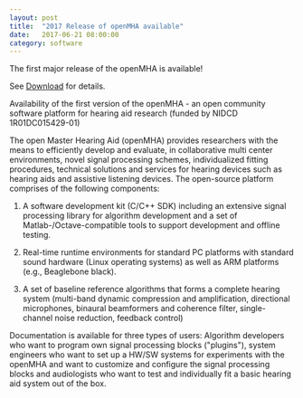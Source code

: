 ```yaml
---
layout: post
title:  "2017 Release of openMHA available"
date:   2017-06-21 08:00:00
category: software
---
```


The first major release of the openMHA is available!

See [Download](/download) for details.

Availability of the first version of the openMHA - an open community
software platform for hearing aid research (funded by NIDCD 1R01DC015429-01)

The open Master Hearing Aid (openMHA) provides researchers with the
means to efficiently develop and evaluate, in collaborative multi center
environments, novel signal processing schemes, individualized fitting
procedures, technical solutions and services for hearing devices such as
hearing aids and assistive listening devices. The open-source platform
comprises of the following components:

1. A software development kit (C/C++ SDK) including an extensive signal
processing library for algorithm development and a set of
Matlab-/Octave-compatible tools to support development and offline testing.

2. Real-time runtime environments for standard PC platforms with
standard sound hardware (Linux operating systems) as well as ARM
platforms (e.g., Beaglebone black).

3. A set of baseline reference algorithms that forms a complete hearing
system (multi-band dynamic compression and amplification, directional
microphones, binaural beamformers and coherence filter, single-channel
noise reduction, feedback control)

Documentation is available for three types of users: Algorithm
developers who want to program own signal processing blocks ("plugins"),
system engineers who want to set up a HW/SW systems for experiments with
the openMHA and want to customize and configure the signal processing
blocks and audiologists who want to test and individually fit a basic
hearing aid system out of the box.
